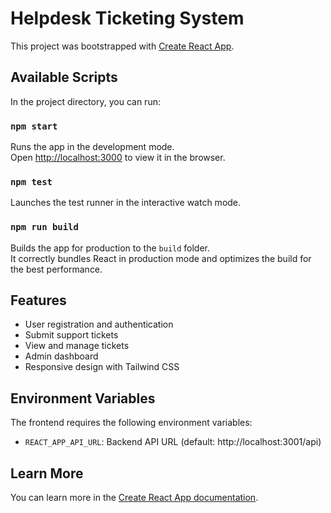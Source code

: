 # Helpdesk Ticketing System

This project was bootstrapped with [Create React App](https://github.com/facebook/create-react-app).

## Available Scripts

In the project directory, you can run:

### `npm start`

Runs the app in the development mode.\
Open [http://localhost:3000](http://localhost:3000) to view it in the browser.

### `npm test`

Launches the test runner in the interactive watch mode.

### `npm run build`

Builds the app for production to the `build` folder.\
It correctly bundles React in production mode and optimizes the build for the best performance.

## Features

- User registration and authentication
- Submit support tickets
- View and manage tickets
- Admin dashboard
- Responsive design with Tailwind CSS

## Environment Variables

The frontend requires the following environment variables:

- `REACT_APP_API_URL`: Backend API URL (default: http://localhost:3001/api)

## Learn More

You can learn more in the [Create React App documentation](https://facebook.github.io/create-react-app/docs/getting-started).
